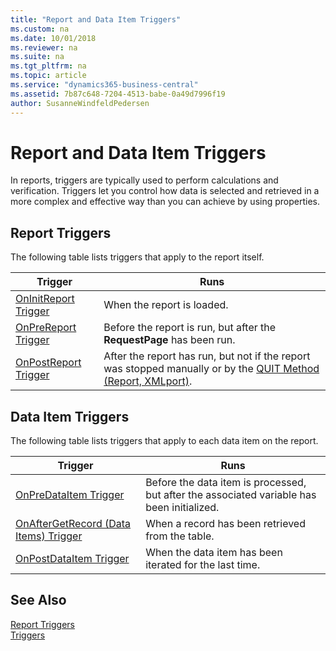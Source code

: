 ```yaml
---
title: "Report and Data Item Triggers"
ms.custom: na
ms.date: 10/01/2018
ms.reviewer: na
ms.suite: na
ms.tgt_pltfrm: na
ms.topic: article
ms.service: "dynamics365-business-central"
ms.assetid: 7b87c648-7204-4513-babe-0a49d7996f19
author: SusanneWindfeldPedersen
---
```




# Report and Data Item Triggers
In reports, triggers are typically used to perform calculations and verification. Triggers let you control how data is selected and retrieved in a more complex and effective way than you can achieve by using properties.  

## Report Triggers  
 The following table lists triggers that apply to the report itself.  

|Trigger|Runs|  
|-------------|--------------|  
|[OnInitReport Trigger](devenv-oninitreport-trigger.md)|When the report is loaded.|  
|[OnPreReport Trigger](devenv-onprereport-trigger.md)|Before the report is run, but after the **RequestPage** has been run.|  
|[OnPostReport Trigger](devenv-onpostreport-trigger.md)|After the report has run, but not if the report was stopped manually or by the [QUIT Method (Report, XMLport)](../methods/devenv-quit-method-report-xmlport.md).|  

## Data Item Triggers  
 The following table lists triggers that apply to each data item on the report.  

|Trigger|Runs|  
|-------------|--------------|  
|[OnPreDataItem Trigger](devenv-onpredataitem-trigger.md)|Before the data item is processed, but after the associated variable has been initialized.|  
|[OnAfterGetRecord (Data Items) Trigger](devenv-onaftergetrecord-data-items-trigger.md)|When a record has been retrieved from the table.|  
|[OnPostDataItem Trigger](devenv-onpostdataitem-trigger.md)|When the data item has been iterated for the last time.|  

## See Also  
 [Report Triggers](devenv-report-triggers.md)   
 [Triggers](devenv-triggers.md)
